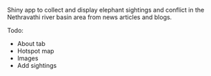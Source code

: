Shiny app to collect and display elephant sightings and conflict in the Nethravathi river basin area from news articles and blogs.

Todo: 
- About tab
- Hotspot map
- Images
- Add sightings
